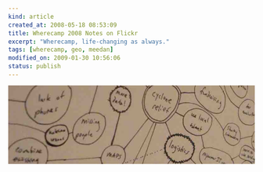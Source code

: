 ```yaml
--- 
kind: article
created_at: 2008-05-18 08:53:09
title: Wherecamp 2008 Notes on Flickr
excerpt: "Wherecamp, life-changing as always."
tags: [wherecamp, geo, meedan]
modified_on: 2009-01-30 10:56:06
status: publish
---
```


<img src="/images/cyclone.jpg" alt="if i had more coffee it would have been better" title="notes from wherecamp2008" />